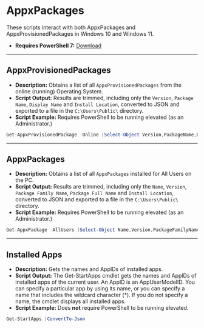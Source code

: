 # AppxPackages
These scripts interact with both AppxPackages and AppxProvisionedPackages in Windows 10 and Windows 11.

- **Requires PowerShell 7:** [Download](https://aka.ms/powershell-release?tag=stable)

---
## AppxProvisionedPackages
- **Description:** Obtains a list of all `AppxProvisionedPackages` from the online (running) Operating System.
- **Script Output:** Results are trimmed, including only the `Version`, `Package Name`, `Display Name` and `Install Location`, converted to JSON and exported to a file in the `C:\Users\Public\` directory.
- **Script Example:** Requires PowerShell to be running elevated (as an Administrator.)

```powershell
Get-AppxProvisionedPackage -Online |Select-Object Version,PackageName,DisplayName,InstallLocation -ExcludeProperty "CIM*" |ConvertTo-Json -EnumsAsStrings |Out-File -FilePath "C:\Users\Public\SystemAppxProvisionedPackageList.json"
```
---
## AppxPackages
- **Description:** Obtains a list of all `AppxPackages` installed for All Users on the PC.
- **Script Output:** Results are trimmed, including only the `Name`, `Version`, `Package Family Name`, `Package Full Name` and `Install Location`, converted to JSON and exported to a file in the `C:\Users\Public\` directory.
- **Script Example:** Requires PowerShell to be running elevated (as an Administrator.)

```powershell
Get-AppxPackage -AllUsers |Select-Object Name,Version,PackageFamilyName,PackageFullName,InstallLocation -ExcludeProperty "CIM*" |ConvertTo-Json -EnumsAsStrings |Out-File -FilePath "C:\Users\Public\SystemAppxPackageList.json"
```
---
## Installed Apps
- **Description:** Gets the names and AppIDs of installed apps.
- **Script Output:** The Get-StartApps cmdlet gets the names and AppIDs of installed apps of the current user. An AppID is an AppUserModelID. You can specify a particular app by using its name, or you can specify a name that includes the wildcard character (*). If you do not specify a name, the cmdlet displays all installed apps.
- **Script Example:** Does **not** require PowerShell to be running elevated.

```powershell
Get-StartApps |ConvertTo-Json
```
